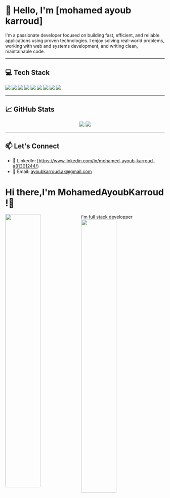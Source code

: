# 👋 Hello, I'm [mohamed ayoub karroud]

I'm a passionate developer focused on building fast, efficient, and reliable applications using proven technologies. I enjoy solving real-world problems, working with web and systems development, and writing clean, maintainable code.

---

## 💻 Tech Stack

<p align="left">
  <img src="https://img.shields.io/badge/C-%2300599C.svg?style=flat&logo=c&logoColor=white"/>
  <img src="https://img.shields.io/badge/C++-%2300599C.svg?style=flat&logo=c%2B%2B&logoColor=white"/>
  <img src="https://img.shields.io/badge/HTML5-%23E34F26.svg?style=flat&logo=html5&logoColor=white"/>
  <img src="https://img.shields.io/badge/CSS3-%231572B6.svg?style=flat&logo=css3&logoColor=white"/>
  <img src="https://img.shields.io/badge/PHP-%23777BB4.svg?style=flat&logo=php&logoColor=white"/>
  <img src="https://img.shields.io/badge/Java-%23ED8B00.svg?style=flat&logo=java&logoColor=white"/>
  <img src="https://img.shields.io/badge/MySQL-%2300f.svg?style=flat&logo=mysql&logoColor=white"/>
  <img src="https://img.shields.io/badge/Apache-%23D42029.svg?style=flat&logo=apache&logoColor=white"/>
  <img src="https://img.shields.io/badge/Git-%23F05032.svg?style=flat&logo=git&logoColor=white"/>
</p>

---

## 📈 GitHub Stats

<p align="center">
  <img src="https://github-readme-stats.vercel.app/api?username=YOUR_USERNAME&show_icons=true&theme=default" />
  <img src="https://github-readme-stats.vercel.app/api/top-langs/?username=YOUR_USERNAME&layout=compact" />
</p>

---

## 📫 Let's Connect

- 💼 LinkedIn: [https://www.linkedin.com/in/mohamed-ayoub-karroud-a81301244/)
- 📧 Email: ayoubkarroud.ak@gmail.com

# Hi there,I'm MohamedAyoubKarroud !👋
i'm full stack developper
<img align="left" width="47%" src="https://github-readme-stats.vercel.app/api?username=MohamedAyoubKarroud&show_icons=true&theme=transparent"/><br>
<img align="left" width="47%" src="https://github-readme-stats.vercel.app/api/top-langs/?username=MohamedAyoubKarroud&layout=compact"/>
